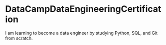 # DataCampDataEngineeringCertification
I am learning to become a data engineer by studying Python, SQL, and Git from scratch.  
